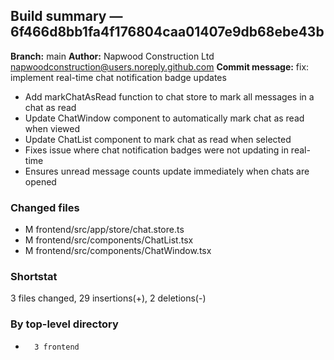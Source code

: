 ## Build summary — 6f466d8bb1fa4f176804caa01407e9db68ebe43b

**Branch:** main
**Author:** Napwood Construction Ltd <napwoodconstruction@users.noreply.github.com>
**Commit message:** fix: implement real-time chat notification badge updates

- Add markChatAsRead function to chat store to mark all messages in a chat as read
- Update ChatWindow component to automatically mark chat as read when viewed
- Update ChatList component to mark chat as read when selected
- Fixes issue where chat notification badges were not updating in real-time
- Ensures unread message counts update immediately when chats are opened

### Changed files
 - M	frontend/src/app/store/chat.store.ts
 - M	frontend/src/components/ChatList.tsx
 - M	frontend/src/components/ChatWindow.tsx

### Shortstat
 3 files changed, 29 insertions(+), 2 deletions(-)

### By top-level directory
 -       3 frontend
